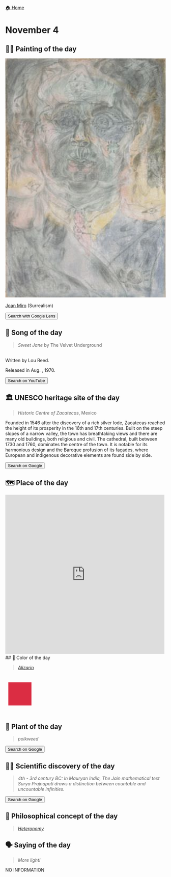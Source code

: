 
[🏠 Home](../../index.md)

# November 4

## 🧑‍🎨 Painting of the day

<img width="600" src="../img/Joan_Miro_6.jpg">

[Joan Miro](https://en.wikipedia.org/wiki/Joan_Miró) (Surrealism)

<button class="btn btn-success"
onclick=" window.open('https://lens.google.com/uploadbyurl?url=https://iretes.github.io/one-a-day/data/img/Joan_Miro_6.jpg','_blank')">
Search with Google Lens
</button>

## 🎼 Song of the day

> *Sweet Jane*
by The Velvet Underground

<br />Written by Lou Reed.

Released in Aug. , 1970.

<button class="btn btn-success"
onclick=" window.open('http://www.youtube.com/search?q=Sweet Jane by The Velvet Underground','_blank')">
Search on YouTube
</button>

## 🏛️ UNESCO heritage site of the day

> *Historic Centre of Zacatecas*, Mexico

<p>Founded in 1546 after the discovery of a rich silver lode, Zacatecas reached the height of its prosperity in the 16th and 17th centuries. Built on the steep slopes of a narrow valley, the town has breathtaking views and there are many old buildings, both religious and civil. The cathedral, built between 1730 and 1760, dominates the centre of the town. It is notable for its harmonious design and the Baroque profusion of its façades, where European and indigenous decorative elements are found side by side.</p>

<button class="btn btn-success"
onclick=" window.open('http://www.google.com/search?q=Historic Centre of Zacatecas','_blank')">
Search on Google
</button>

## 🗺️ Place of the day

<iframe
src="https://www.mapcrunch.com"
name="mapcrunch"
width="500"
height="500"
allowTransparency="true"
scrolling="no"
frameborder="0"
>
</iframe>
## 🎨 Color of the day

> *[Alizarin](https://en.wikipedia.org/wiki/Amaranth_(color)#Alizarin)*

<div style="color:#DB2D43; font-size: 100px;">&#9632;</div>

## 🌿 Plant of the day

> *polkweed*

<button class="btn btn-success"
onclick=" window.open('http://www.google.com/search?q=polkweed','_blank')">
Search on Google
</button>

## 🧑‍🔬 Scientific discovery of the day

> *4th - 3rd century BC: In Mauryan India, The Jain mathematical text Surya Prajnapati draws a distinction between countable and uncountable infinities.*

<button class="btn btn-success"
onclick=" window.open('http://www.google.com/search?q=4th - 3rd century BC: In Mauryan India, The Jain mathematical text Surya Prajnapati draws a distinction between countable and uncountable infinities.','_blank')"> 
Search on Google
</button>

## 💭 Philosophical concept of the day

> *[Heteronomy](https://en.wikipedia.org/wiki/Heteronomy)*

## 🗣️ Saying of the day

> *More light!*

NO INFORMATION
